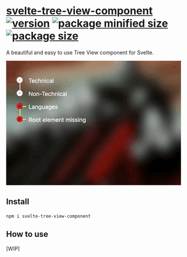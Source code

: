 # [svelte-tree-view-component](https://github.com/SamuelQZQ/svelte-tree-view-component) [![version](https://img.shields.io/npm/v/svelte-tree-view-component?style=flat-square)](https://www.npmjs.com/package/svelte-tree-view-component) [![package minified size](https://img.shields.io/bundlephobia/min/svelte-tree-view-component?style=flat-square&color=important)](https://bundlephobia.com/result?p=svelte-tree-view-component) [![package size](https://img.shields.io/bundlephobia/minzip/svelte-tree-view-component?style=flat-square)](https://bundlephobia.com/result?p=svelte-tree-view-component)

A beautiful and easy to use Tree View component for Svelte.

![](./screeshot.gif)

## Install
```
npm i svelte-tree-view-component
```

## How to use
[WIP]
